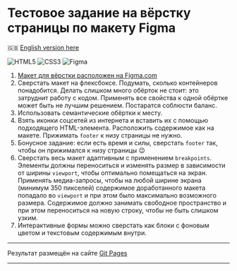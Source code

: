 # Тестовое задание на вёрстку страницы по макету Figma #

:gb: [English version here](README.md)

![HTML5](https://img.shields.io/badge/html5-%23E34F26.svg?style=plastic&logo=html5&logoColor=white)
![CSS3](https://img.shields.io/badge/css3-%231572B6.svg?style=plastic&logo=css3&logoColor=white)
![Figma](https://img.shields.io/badge/figma-%23F24E1E.svg?style=plastic&logo=figma&logoColor=white)

1. [Макет для вёрстки расположен на Figma.com](https://www.figma.com/file/FmkjniLQtJaeZcZhEHEPzQex/Agnecy-Landing-Page_Main-File?node-id=0%3A1)
2. Сверстать макет на флексбоксе. Подумать, сколько контейнеров понадобится.
Делать слишком много обёрток не стоит: это затруднит работу с кодом. Применять
все свойства к одной обёртке может быть не лучшим решением. Постаратся соблюсти
баланс.
3. Использовать семантические обёртки к месту.
4. Взять иконки соцсетей из интернета и вставить их с помощью подходящего
HTML-элемента. Расположить содержимое как на макете. Прижимать `footer` к низу
страницы не нужно.
5. Бонусное задание: если есть время и силы, сверстать `footer` так, чтобы он
прижимался к низу страницы :wink:
6. Сверстать весь макет адаптивным с применением `breakpoints`. Элементы должны
переноситься и изменять размер в зависимости от ширины `viewport`, чтобы
оптимально помещаться на экран. Применять медиа-запросы, чтобы на любой ширине
экрана (минимум 350 пикселей) содержимое доработанного макета попадало во
`viewport` и при этом было максимально возможного размера. Содержимое должно
занимать свободное пространство и при этом переноситься на новую строку, чтобы
не быть слишком узким.
7. Интерактивные формы можно сверстать как блоки с фоновым цветом и текстовым
содержимым внутри.

----

Результат размещён на сайте
[Git Pages](https://stalkspectrum.github.io/sf-py-fs-strong-org/)

----
